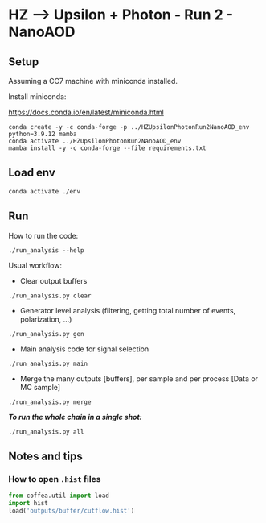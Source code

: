 # HZ --> Upsilon + Photon - Run 2 - NanoAOD


## Setup
Assuming a CC7 machine with miniconda installed.

Install miniconda:

https://docs.conda.io/en/latest/miniconda.html

```
conda create -y -c conda-forge -p ../HZUpsilonPhotonRun2NanoAOD_env python=3.9.12 mamba
conda activate ../HZUpsilonPhotonRun2NanoAOD_env
mamba install -y -c conda-forge --file requirements.txt
```

## Load env

```
conda activate ./env
```
## Run

How to run the code:

`./run_analysis --help`

Usual workflow:

- Clear output buffers

`./run_analysis.py clear`

- Generator level analysis (filtering, getting total number of events, polarization, ...)

`./run_analysis.py gen` 

- Main analysis code for signal selection

`./run_analysis.py main`  

- Merge the many outputs [buffers], per sample and per process [Data or MC sample]

`./run_analysis.py merge`

***To run the whole chain in a single shot:***

`./run_analysis.py all`

## Notes and tips

### How to open `.hist` files

```python
from coffea.util import load
import hist
load('outputs/buffer/cutflow.hist')
```
